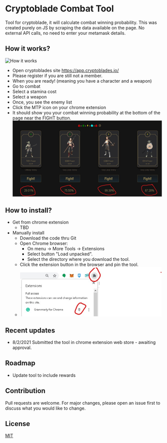 # Cryptoblade Combat Tool
Tool for cryptoblade, it will calculate combat winning probability. 
This was created purely on JS by scraping the data available on the page.
No external API calls, no need to enter your metamask details.

## How it works?
![How it works](git-images/cryptoblade-toolv3.gif)
- Open cryptoblades site https://app.cryptoblades.io/
- Please register if you are still not a member.
- When you are ready! (meaning you have a character and a weapon)
- Go to combat
- Select a stamina cost
- Select a weapon
- Once, you see the enemy list
- Click the MTP icon on your chrome extension
- It should show you your combat winning probability at the bottom of the page near the FIGHT button.
![How it works](git-images/sample1.jpg)

## How to install?
- Get from chrome extension
    - TBD
- Manually install
    - Download the code thru Git
    - Open Chrome browser:
        - On menu -> More Tools -> Extensions
        - Select button "Load unpacked".
        - Select the directory where you download the tool.
    - Click the extension button in the browser and pin the tool.
    - ![How to install](git-images/sample2.jpg)

## Recent updates
 - 8/2/2021 Submitted the tool in chrome extension web store - awaiting approval.

## Roadmap
 - Update tool to include rewards

## Contribution
Pull requests are welcome. For major changes, please open an issue first to discuss what you would like to change.

## License
[MIT](https://choosealicense.com/licenses/mit/)